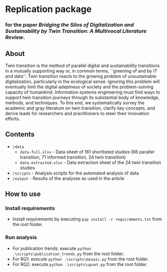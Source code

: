 # Replication package

### for the paper _Bridging the Silos of Digitalization and Sustainability by Twin Transition: A Multivocal Literature Review_.


## About
Twin transition is the method of parallel digital and sustainability transitions in a mutually supporting way or, in common terms, ``greening of and by IT and data''. Twin transition reacts to the growing problem of unsustainable digitalization, particularly in the ecological sense. Ignoring this problem will eventually limit the digital adeptness of society and the problem-solving capacity of humankind. Information systems engineering must find ways to support twin transition journeys through its substantial body of knowledge, methods, and techniques. To this end, we systematically survey the academic and gray literature on twin transition, clarify key concepts, and derive leads for researchers and practitioners to steer their innovation efforts.

## Contents

- `/data`
  - `data-full.xlsx` - Data sheet of 161 shortlisted studies (66 parallel transition, 71 informed transition, 24 twin transition)
  - `data-extracted.xlsx` - Data extraction sheet of the 24 twin transition studies
- `/scripts` - Analysis scripts for the automated analysis of data
- `/output` - Results of the analyses as used in the article

## How to use

### Install requirements
- Install requirements by executing `pip install -r requirements.txt` from the root folder.

### Run analysis
- For publication trends: execute `python .\scripts\publication_trends.py` from the root folder.
- For RQ1: execute `python .\scripts\mosaic.py` from the root folder.
- For RQ2: execute `python .\scripts\upset.py` from the root folder.
